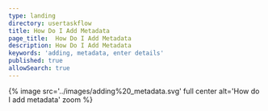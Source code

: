 ```yaml
---
type: landing
directory: usertaskflow
title: How Do I Add Metadata
page_title:  How Do I Add Metadata
description: How Do I Add Metadata
keywords: 'adding, metadata, enter details'
published: true
allowSearch: true
---
```

{% image src='../images/adding%20_metadata.svg' full center  alt='How do I add metadata' zoom %} 
